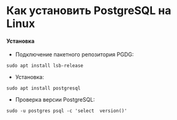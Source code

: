 # Как установить PostgreSQL на Linux

#### Установка

* Подключение пакетного репозитория PGDG:

`sudo apt install lsb-release`

* Установка:

`sudo apt install postgresql`

* Проверка версии PostgreSQL:

`sudo -u postgres psql -c 'select  version()'`

